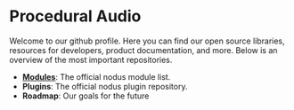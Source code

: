 # Procedural Audio

Welcome to our github profile. Here you can find our open source libraries, resources for developers, product documentation, and more. Below is an overview of the most important repositories. 

 - **[Modules](htts://github.com/procedural-audio/modules)**: The official nodus module list. 
 - **Plugins**: The official nodus plugin repository. 
 - **Roadmap**: Our goals for the future
